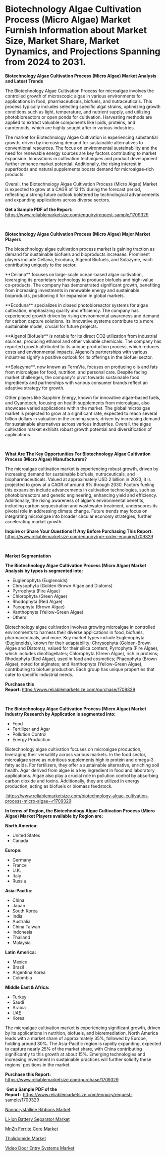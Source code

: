 <p><h1>Biotechnology Algae Cultivation Process (Micro Algae) Market Furnish Information about Market Size, Market Share, Market Dynamics, and Projections Spanning from 2024 to 2031.</h1></p><p><strong>Biotechnology Algae Cultivation Process (Micro Algae) Market Analysis and Latest Trends</strong></p>
<p><p>The Biotechnology Algae Cultivation Process for microalgae involves the controlled growth of microscopic algae in various environments for applications in food, pharmaceuticals, biofuels, and nutraceuticals. This process typically includes selecting specific algal strains, optimizing growth conditions such as light, temperature, and nutrient supply, and utilizing photobioreactors or open ponds for cultivation. Harvesting methods are applied to extract valuable components like lipids, proteins, and carotenoids, which are highly sought after in various industries.</p><p>The market for Biotechnology Algae Cultivation is experiencing substantial growth, driven by increasing demand for sustainable alternatives to conventional resources. The focus on environmental sustainability and the need for renewable energy sources are key factors contributing to market expansion. Innovations in cultivation techniques and product development further enhance market potential. Additionally, the rising interest in superfoods and natural supplements boosts demand for microalgae-rich products.</p><p>Overall, the Biotechnology Algae Cultivation Process (Micro Algae) Market is expected to grow at a CAGR of 12.1% during the forecast period, reflecting a strong future outlook bolstered by technological advancements and expanding applications across diverse sectors.</p></p>
<p><strong>Get a Sample PDF of the Report:&nbsp;</strong> <a href="https://www.reliablemarketsize.com/enquiry/request-sample/1709329?utm_campaign=1259&utm_medium=2&utm_source=Github&utm_content=ia&utm_term=21102024&utm_id=biotechnology-algae-cultivation-process-micro-algae">https://www.reliablemarketsize.com/enquiry/request-sample/1709329</a></p>
<p>&nbsp;</p>
<p><strong>Biotechnology Algae Cultivation Process (Micro Algae) Major Market Players</strong></p>
<p><p>The biotechnology algae cultivation process market is gaining traction as demand for sustainable biofuels and bioproducts increases. Prominent players include Cellana, Ecoduna, Algenol Biofuels, and Solazyme, each contributing uniquely to the sector.</p><p>**Cellana** focuses on large-scale ocean-based algae cultivation, leveraging its proprietary technology to produce biofuels and high-value co-products. The company has demonstrated significant growth, benefiting from increasing investments in renewable energy and sustainable bioproducts, positioning it for expansion in global markets.</p><p>**Ecoduna** specializes in closed photobioreactor systems for algae cultivation, emphasizing quality and efficiency. The company has experienced growth driven by rising environmental awareness and demand for carbon capture solutions. Its innovative systems contribute to a more sustainable model, crucial for future projects.</p><p>**Algenol Biofuels** is notable for its direct CO2 utilization from industrial sources, producing ethanol and other valuable chemicals. The company has reported growth attributed to its unique production process, which reduces costs and environmental impacts. Algenol's partnerships with various industries signify a positive outlook for its offerings in the biofuel sector.</p><p>**Solazyme**, now known as TerraVia, focuses on producing oils and fats from microalgae for food, nutrition, and personal care. Despite facing market challenges, the company's pivot towards sustainable food ingredients and partnerships with various consumer brands reflect an adaptive strategy for growth.</p><p>Other players like Sapphire Energy, known for innovative algae-based fuels, and Cyanotech, focusing on health supplements from microalgae, also showcase varied applications within the market. The global microalgae market is projected to grow at a significant rate, expected to reach several billion dollars in valuation in the coming years, driven by increasing demand for sustainable alternatives across various industries. Overall, the algae cultivation market exhibits robust growth potential and diversification of applications.</p></p>
<p>&nbsp;</p>
<p><strong>What Are The Key Opportunities For Biotechnology Algae Cultivation Process (Micro Algae) Manufacturers?</strong></p>
<p><p>The microalgae cultivation market is experiencing robust growth, driven by increasing demand for sustainable biofuels, nutraceuticals, and biopharmaceuticals. Valued at approximately USD 2 billion in 2023, it is projected to grow at a CAGR of around 8% through 2030. Factors fueling this expansion include advancements in cultivation technologies, such as photobioreactors and genetic engineering, enhancing yield and efficiency. Additionally, the rising awareness of algae's environmental benefits, including carbon sequestration and wastewater treatment, underscores its pivotal role in addressing climate change. Future trends may focus on integrating microalgae into broader circular economy strategies, further accelerating market growth.</p></p>
<p><strong>Inquire or Share Your Questions If Any Before Purchasing This Report:</strong> <a href="https://www.reliablemarketsize.com/enquiry/pre-order-enquiry/1709329?utm_campaign=1259&utm_medium=2&utm_source=Github&utm_content=ia&utm_term=21102024&utm_id=biotechnology-algae-cultivation-process-micro-algae">https://www.reliablemarketsize.com/enquiry/pre-order-enquiry/1709329</a></p>
<p>&nbsp;</p>
<p><strong>Market Segmentation</strong></p>
<p><strong>The Biotechnology Algae Cultivation Process (Micro Algae) Market Analysis by types is segmented into:</strong></p>
<p><ul><li>Euglenophyta (Euglenoids)</li><li>Chrysophyta (Golden-Brown Algae and Diatoms)</li><li>Pyrrophyta (Fire Algae)</li><li>Chlorophyta (Green Algae)</li><li>Rhodophyta (Red Algae)</li><li>Paeophyta (Brown Algae)</li><li>Xanthophyta (Yellow-Green Algae)</li><li>Others</li></ul></p>
<p><p>Biotechnology algae cultivation involves growing microalgae in controlled environments to harness their diverse applications in food, biofuels, pharmaceuticals, and more. Key market types include Euglenophyta (Euglenoids), known for their adaptability; Chrysophyta (Golden-Brown Algae and Diatoms), valued for their silica content; Pyrrophyta (Fire Algae), which includes dinoflagellates; Chlorophyta (Green Algae), rich in proteins; Rhodophyta (Red Algae), used in food and cosmetics; Phaeophyta (Brown Algae), noted for alginates; and Xanthophyta (Yellow-Green Algae), contributing to biofuel production. Each group has unique properties that cater to specific industrial needs.</p></p>
<p><strong>Purchase this Report:&nbsp;</strong><a href="https://www.reliablemarketsize.com/purchase/1709329?utm_campaign=1259&utm_medium=2&utm_source=Github&utm_content=ia&utm_term=21102024&utm_id=biotechnology-algae-cultivation-process-micro-algae">https://www.reliablemarketsize.com/purchase/1709329</a></p>
<p>&nbsp;</p>
<p><strong>The Biotechnology Algae Cultivation Process (Micro Algae) Market Industry Research by Application is segmented into:</strong></p>
<p><ul><li>Food</li><li>Fertilizer and Agar</li><li>Pollution Control</li><li>Energy Production</li></ul></p>
<p><p>Biotechnology algae cultivation focuses on microalgae production, leveraging their versatility across various markets. In the food sector, microalgae serve as nutritious supplements high in protein and omega-3 fatty acids. For fertilizers, they offer a sustainable alternative, enriching soil health. Agar derived from algae is a key ingredient in food and laboratory applications. Algae also play a crucial role in pollution control by absorbing carbon dioxide and toxins. Additionally, they are utilized in energy production, acting as biofuels or biomass feedstock.</p></p>
<p><a href="https://www.reliablemarketsize.com/biotechnology-algae-cultivation-process-micro-algae--r1709329?utm_campaign=1259&utm_medium=2&utm_source=Github&utm_content=ia&utm_term=21102024&utm_id=biotechnology-algae-cultivation-process-micro-algae">&nbsp;https://www.reliablemarketsize.com/biotechnology-algae-cultivation-process-micro-algae--r1709329</a></p>
<p><strong>In terms of Region, the Biotechnology Algae Cultivation Process (Micro Algae) Market Players available by Region are:</strong></p>
<p>
    <p> <strong> North America: </strong>
        <ul>
            <li>United States</li>
            <li>Canada</li>
        </ul>
        </p> 
    <p> <strong> Europe: </strong>
        <ul>
            <li>Germany</li>
            <li>France</li>
            <li>U.K.</li>
            <li>Italy</li>
            <li>Russia</li>
        </ul>
        </p> 
    <p> <strong> Asia-Pacific: </strong>
        <ul>
            <li>China</li>
            <li>Japan</li>
            <li>South Korea</li>
            <li>India</li>
            <li>Australia</li>
            <li>China Taiwan</li>
            <li>Indonesia</li>
            <li>Thailand</li>
            <li>Malaysia</li>
        </ul>
        </p> 
    <p> <strong> Latin America: </strong>
        <ul>
            <li>Mexico</li>
            <li>Brazil</li>
            <li>Argentina Korea</li>
            <li>Colombia</li>
        </ul>
        </p> 
    <p> <strong> Middle East & Africa: </strong>
        <ul>
            <li>Turkey</li>
            <li>Saudi</li>
            <li>Arabia</li>
            <li>UAE</li>
            <li>Korea</li>
        </ul>
    </p>
    </p>
<p><p>The microalgae cultivation market is experiencing significant growth, driven by its applications in nutrition, biofuels, and bioremediation. North America leads with a market share of approximately 35%, followed by Europe, holding around 30%. The Asia-Pacific region is rapidly expanding, expected to capture nearly 25% of the market share, with China contributing significantly to this growth at about 15%. Emerging technologies and increasing investment in sustainable practices will further solidify these regions' positions in the market.</p></p>
<p><strong>Purchase this Report: </strong><a href="https://www.reliablemarketsize.com/purchase/1709329?utm_campaign=1259&utm_medium=2&utm_source=Github&utm_content=ia&utm_term=21102024&utm_id=biotechnology-algae-cultivation-process-micro-algae">https://www.reliablemarketsize.com/purchase/1709329</a></p>
<p>&nbsp;<strong>Get a Sample PDF of the Report:&nbsp;&nbsp;</strong><a href="https://www.reliablemarketsize.com/enquiry/request-sample/1709329?utm_campaign=1259&utm_medium=2&utm_source=Github&utm_content=ia&utm_term=21102024&utm_id=biotechnology-algae-cultivation-process-micro-algae">https://www.reliablemarketsize.com/enquiry/request-sample/1709329</a></p>
<p><strong></strong></p>
<p><p><a href="https://www.linkedin.com/pulse/comprehensive-nanocrystalline-ribbons-market-report-regional-ercjf?utm_campaign=1259&utm_medium=2&utm_source=Github&utm_content=ia&utm_term=21102024&utm_id=biotechnology-algae-cultivation-process-micro-algae">Nanocrystalline Ribbons Market</a></p><p><a href="https://github.com/kaceycoody4m/Market-Research-Report-List-1/blob/main/li-ion-battery-separator-market.md?utm_campaign=1259&utm_medium=2&utm_source=Github&utm_content=ia&utm_term=21102024&utm_id=biotechnology-algae-cultivation-process-micro-algae">Li-ion Battery Separator Market</a></p><p><a href="https://www.linkedin.com/pulse/mnzn-ferrite-core-market-global-regional-analysis-focus-ldmkf?utm_campaign=1259&utm_medium=2&utm_source=Github&utm_content=ia&utm_term=21102024&utm_id=biotechnology-algae-cultivation-process-micro-algae">MnZn Ferrite Core Market</a></p><p><a href="https://github.com/brunafxh5tru/Market-Research-Report-List-1/blob/main/thalidomide-market.md?utm_campaign=1259&utm_medium=2&utm_source=Github&utm_content=ia&utm_term=21102024&utm_id=biotechnology-algae-cultivation-process-micro-algae">Thalidomide Market</a></p><p><a href="https://issuu.com/reportprime-2/docs/video-door-entry-systems-market-siz_1d283b3cc7777f?utm_campaign=1259&utm_medium=2&utm_source=Github&utm_content=ia&utm_term=21102024&utm_id=biotechnology-algae-cultivation-process-micro-algae">Video Door Entry Systems Market</a></p></p>